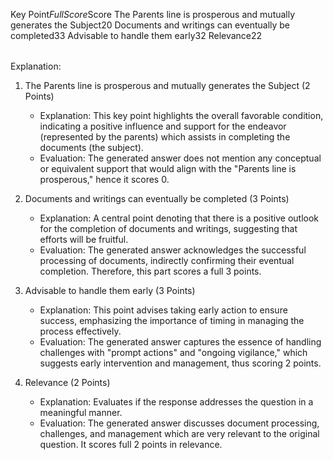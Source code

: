 <table>

Key Point$Full Score$Score
The Parents line is prosperous and mutually generates the Subject$2$0
Documents and writings can eventually be completed$3$3
Advisable to handle them early$3$2
Relevance$2$2

</table>

Explanation:

1. The Parents line is prosperous and mutually generates the Subject (2 Points)
   - Explanation: This key point highlights the overall favorable condition, indicating a positive influence and support for the endeavor (represented by the parents) which assists in completing the documents (the subject).
   - Evaluation: The generated answer does not mention any conceptual or equivalent support that would align with the "Parents line is prosperous," hence it scores 0.

2. Documents and writings can eventually be completed (3 Points)
   - Explanation: A central point denoting that there is a positive outlook for the completion of documents and writings, suggesting that efforts will be fruitful.
   - Evaluation: The generated answer acknowledges the successful processing of documents, indirectly confirming their eventual completion. Therefore, this part scores a full 3 points.

3. Advisable to handle them early (3 Points)
   - Explanation: This point advises taking early action to ensure success, emphasizing the importance of timing in managing the process effectively.
   - Evaluation: The generated answer captures the essence of handling challenges with "prompt actions" and "ongoing vigilance," which suggests early intervention and management, thus scoring 2 points.

4. Relevance (2 Points)
   - Explanation: Evaluates if the response addresses the question in a meaningful manner.
   - Evaluation: The generated answer discusses document processing, challenges, and management which are very relevant to the original question. It scores full 2 points in relevance.